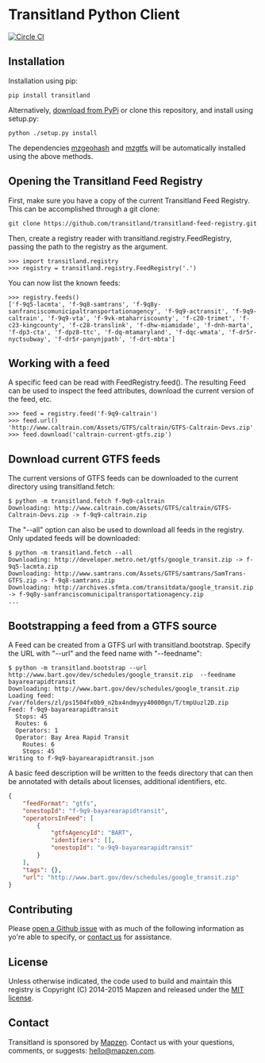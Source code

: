 # Transitland Python Client

[![Circle CI](https://circleci.com/gh/transitland/transitland-python-client.png?style=badge)](https://circleci.com/gh/transitland/transitland-python-client)

## Installation

Installation using pip:

```
pip install transitland
```

Alternatively, [download from PyPi](https://pypi.python.org/pypi/transitland) or clone this repository, and install using setup.py:

```
python ./setup.py install
```

The dependencies [mzgeohash](https://github.com/transitland/mapzen-geohash) and [mzgtfs](https://github.com/transitland/mapzen-gtfs) will be automatically installed using the above methods.


## Opening the Transitland Feed Registry

First, make sure you have a copy of the current Transitland Feed Registry. This can be accomplished through a git clone:

```
git clone https://github.com/transitland/transitland-feed-registry.git
```

Then, create a registry reader with transitland.registry.FeedRegistry, passing the path to the registry as the argument.

```
>>> import transitland.registry
>>> registry = transitland.registry.FeedRegistry('.')
```

You can now list the known feeds:

```
>>> registry.feeds()
['f-9q5-lacmta', 'f-9q8-samtrans', 'f-9q8y-sanfranciscomunicipaltransportationagency', 'f-9q9-actransit', 'f-9q9-caltrain', 'f-9q9-vta', 'f-9vk-mtaharriscounty', 'f-c20-trimet', 'f-c23-kingcounty', 'f-c28-translink', 'f-dhw-miamidade', 'f-dnh-marta', 'f-dp3-cta', 'f-dpz8-ttc', 'f-dq-mtamaryland', 'f-dqc-wmata', 'f-dr5r-nyctsubway', 'f-dr5r-panynjpath', 'f-drt-mbta']
```

## Working with a feed

A specific feed can be read with FeedRegistry.feed(). The resulting Feed can be used to inspect the feed attributes, download the current version of the feed, etc.

```
>>> feed = registry.feed('f-9q9-caltrain')
>>> feed.url()
'http://www.caltrain.com/Assets/GTFS/caltrain/GTFS-Caltrain-Devs.zip'
>>> feed.download('caltrain-current-gtfs.zip')
```

## Download current GTFS feeds

The current versions of GTFS feeds can be downloaded to the current directory using transitland.fetch:

```
$ python -m transitland.fetch f-9q9-caltrain
Downloading: http://www.caltrain.com/Assets/GTFS/caltrain/GTFS-Caltrain-Devs.zip -> f-9q9-caltrain.zip
```

The "--all" option can also be used to download all feeds in the registry. Only updated feeds will be downloaded:

```
$ python -m transitland.fetch --all
Downloading: http://developer.metro.net/gtfs/google_transit.zip -> f-9q5-lacmta.zip
Downloading: http://www.samtrans.com/Assets/GTFS/samtrans/SamTrans-GTFS.zip -> f-9q8-samtrans.zip
Downloading: http://archives.sfmta.com/transitdata/google_transit.zip -> f-9q8y-sanfranciscomunicipaltransportationagency.zip
...
```

## Bootstrapping a feed from a GTFS source

A Feed can be created from a GTFS url with transitland.bootstrap. Specify the URL with "--url" and the feed name with "--feedname":

```
$ python -m transitland.bootstrap --url http://www.bart.gov/dev/schedules/google_transit.zip  --feedname bayarearapidtransit
Downloading: http://www.bart.gov/dev/schedules/google_transit.zip
Loading feed: /var/folders/zl/ps1504fx0b9_n2bx4ndmyyy40000gn/T/tmpUuzl2D.zip
Feed: f-9q9-bayarearapidtransit
  Stops: 45
  Routes: 6
  Operators: 1
  Operator: Bay Area Rapid Transit
    Routes: 6
    Stops: 45
Writing to f-9q9-bayarearapidtransit.json
```

A basic feed description will be written to the feeds directory that can then be annotated with details about licenses, additional identifiers, etc.

```json
{
    "feedFormat": "gtfs",
    "onestopId": "f-9q9-bayarearapidtransit",
    "operatorsInFeed": [
        {
            "gtfsAgencyId": "BART",
            "identifiers": [],
            "onestopId": "o-9q9-bayarearapidtransit"
        }
    ],
    "tags": {},
    "url": "http://www.bart.gov/dev/schedules/google_transit.zip"
}
```

## Contributing

Please [open a Github issue](https://github.com/transitland/transitland-python-client/issues/new) with as much of the following information as yo're able to specify, or [contact us](#contact) for assistance.

## License

Unless otherwise indicated, the code used to build and maintain this registry is Copyright (C) 2014-2015 Mapzen and released under the [MIT license](http://opensource.org/licenses/MIT).

## Contact

Transitland is sponsored by [Mapzen](http://mapzen.com). Contact us with your questions, comments, or suggests: [hello@mapzen.com](mailto:hello@mapzen.com).

